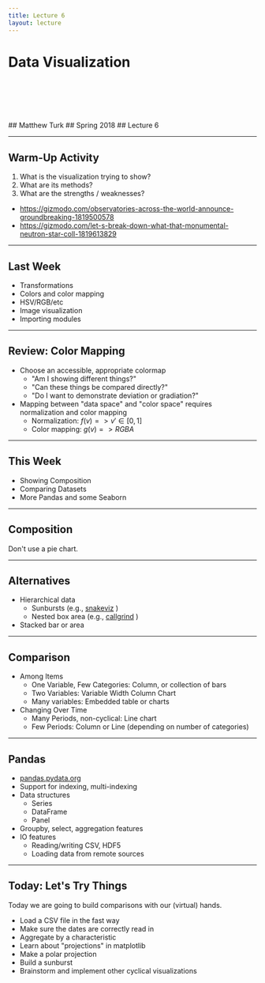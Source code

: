 ```yaml
---
title: Lecture 6
layout: lecture
---
```

<!-- .slide: class="titleslide" -->

# Data Visualization
<div style="height: 6.0em;"></div>
## Matthew Turk
## Spring 2018
## Lecture 6

---

## Warm-Up Activity

1. What is the visualization trying to show?
1. What are its methods?
1. What are the strengths / weaknesses?

 * https://gizmodo.com/observatories-across-the-world-announce-groundbreaking-1819500578
 * https://gizmodo.com/let-s-break-down-what-that-monumental-neutron-star-coll-1819613829

---

## Last Week

 * Transformations
 * Colors and color mapping
 * HSV/RGB/etc
 * Image visualization
 * Importing modules

---

## Review: Color Mapping

 * Choose an accessible, appropriate colormap
   * "Am I showing different things?"
   * "Can these things be compared directly?"
   * "Do I want to demonstrate deviation or gradiation?"
 * Mapping between "data space" and "color space" requires normalization and
   color mapping
   * Normalization: $f(v) => v' \in [0, 1]$
   * Color mapping: $g(v) => RGBA$

---

## This Week

 * Showing Composition
 * Comparing Datasets
 * More Pandas and some Seaborn

---

## Composition

Don't use a pie chart.

<!-- .slide: data-background-image="images/pie_chart.png" data-background-size="auto 75%" data-background-position="right 50% bottom 50%" -->

---

## Alternatives

 * Hierarchical data
   * Sunbursts (e.g., [snakeviz](https://jiffyclub.github.io/snakeviz/) )
   * Nested box area (e.g., [callgrind](images/callgrind.png) )
 * Stacked bar or area

---

## Comparison

 * Among Items
   * One Variable, Few Categories: Column, or  collection of bars
   * Two Variables: Variable Width Column Chart
   * Many variables: Embedded table or charts
 * Changing Over Time
   * Many Periods, non-cyclical: Line chart
   * Few Periods: Column or Line (depending on number of categories)

---

## Pandas

 * [pandas.pydata.org](http://pandas.pydata.org/)
 * Support for indexing, multi-indexing
 * Data structures
   * Series
   * DataFrame
   * Panel
 * Groupby, select, aggregation features
 * IO features
   * Reading/writing CSV, HDF5
   * Loading data from remote sources

---

## Today: Let's Try Things

Today we are going to build comparisons with our (virtual) hands.

 * Load a CSV file in the fast way
 * Make sure the dates are correctly read in
 * Aggregate by a characteristic
 * Learn about "projections" in matplotlib
 * Make a polar projection
 * Build a sunburst
 * Brainstorm and implement other cyclical visualizations
